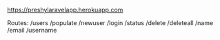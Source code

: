 https://preshylaravelapp.herokuapp.com


Routes: /users
/populate
/newuser
/login
/status
/delete
/deleteall
/name
/email
/username

